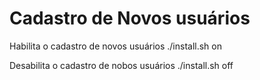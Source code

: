 <h1>Cadastro de Novos usuários</h1>
Habilita o cadastro de novos usuários
./install.sh on

Desabilita o cadastro de nobos usuários
./install.sh off